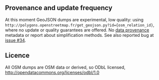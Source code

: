 ## Provenance and update frequency

At this moment GeoJSON dumps are experimental, low quality: using `http://polygons.openstreetmap.fr/get_geojson.py?id={osm_relation_id}`, 
where no update or quality guarantees are offered. 
No [data provenance](https://en.wikipedia.org/wiki/Data_lineage#Data_Provenance) metadata or report about simplification methods. 
See also reported bug at [issue #34](https://github.com/datasets-br/city-codes/issues/34).

## Licence

All OSM dumps are OSM data or derived, so ODbL  licensed,       http://opendatacommons.org/licenses/odbl/1.0

